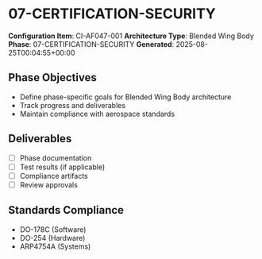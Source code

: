 # 07-CERTIFICATION-SECURITY

**Configuration Item**: CI-AF047-001
**Architecture Type**: Blended Wing Body
**Phase**: 07-CERTIFICATION-SECURITY
**Generated**: 2025-08-25T00:04:55+00:00

## Phase Objectives
- Define phase-specific goals for Blended Wing Body architecture
- Track progress and deliverables
- Maintain compliance with aerospace standards

## Deliverables
- [ ] Phase documentation
- [ ] Test results (if applicable)
- [ ] Compliance artifacts
- [ ] Review approvals

## Standards Compliance
- DO-178C (Software)
- DO-254 (Hardware)
- ARP4754A (Systems)
